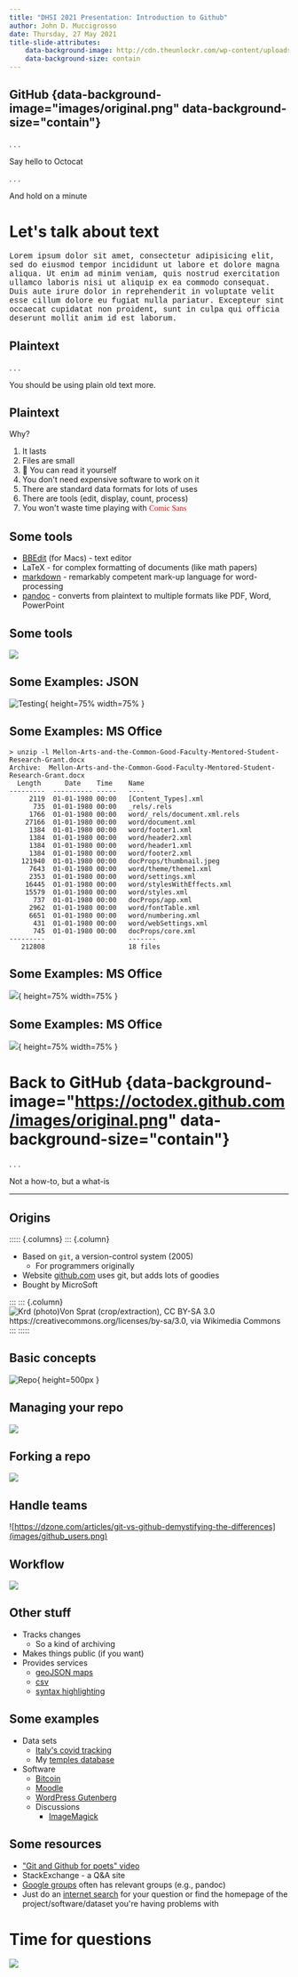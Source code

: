 ```yaml
---
title: "DHSI 2021 Presentation: Introduction to Github"
author: John D. Muccigrosso
date: Thursday, 27 May 2021
title-slide-attributes:
    data-background-image: http://cdn.theunlockr.com/wp-content/uploads/2014/06/Screen-Shot-2014-06-13-at-7.53.08-AM.png
    data-background-size: contain
---
```


## GitHub {data-background-image="images/original.png" data-background-size="contain"}

. . .

Say hello to Octocat

. . .

And hold on a minute


# Let's talk about text

<span style="font-family:Courier">Lorem ipsum dolor sit amet, consectetur adipisicing elit, sed do eiusmod tempor incididunt ut labore et dolore magna aliqua. Ut enim ad minim veniam, quis nostrud exercitation ullamco laboris nisi ut aliquip ex ea commodo consequat. Duis aute irure dolor in reprehenderit in voluptate velit esse cillum dolore eu fugiat nulla pariatur. Excepteur sint occaecat cupidatat non proident, sunt in culpa qui officia deserunt mollit anim id est laborum.</span>

## Plaintext

. . .

You should be using plain old text more.

## Plaintext

Why?

1. It lasts
1. Files are small
1. 👀 You can read it yourself
1. You don't need expensive software to work on it
1. There are standard data formats for lots of uses
1. There are tools (edit, display, count, process)
1. You won't waste time playing with <span style="font-family:Comic Sans MS; size:larger; color:red">Comic Sans</span>

## Some tools

- [BBEdit](https://bbedit.com/) (for Macs) -  text editor
- LaTeX - for complex formatting of documents (like math papers)
- [markdown](http://markdownguide.org) - remarkably competent mark-up language for word-processing
- [pandoc](https://pandoc.org) - converts from plaintext to multiple formats like PDF, Word, PowerPoint

## Some tools

![](images/soaking.jpg)

## Some Examples: JSON

![Testing](images/bbedit_json.jpeg){ height=75% width=75% }

## Some Examples: MS Office

```
> unzip -l Mellon-Arts-and-the-Common-Good-Faculty-Mentored-Student-Research-Grant.docx
Archive:  Mellon-Arts-and-the-Common-Good-Faculty-Mentored-Student-Research-Grant.docx
  Length      Date    Time    Name
---------  ---------- -----   ----
     2119  01-01-1980 00:00   [Content_Types].xml
      735  01-01-1980 00:00   _rels/.rels
     1766  01-01-1980 00:00   word/_rels/document.xml.rels
    27166  01-01-1980 00:00   word/document.xml
     1384  01-01-1980 00:00   word/footer1.xml
     1384  01-01-1980 00:00   word/header2.xml
     1384  01-01-1980 00:00   word/header1.xml
     1384  01-01-1980 00:00   word/footer2.xml
   121940  01-01-1980 00:00   docProps/thumbnail.jpeg
     7643  01-01-1980 00:00   word/theme/theme1.xml
     2353  01-01-1980 00:00   word/settings.xml
    16445  01-01-1980 00:00   word/stylesWithEffects.xml
    15579  01-01-1980 00:00   word/styles.xml
      737  01-01-1980 00:00   docProps/app.xml
     2962  01-01-1980 00:00   word/fontTable.xml
     6651  01-01-1980 00:00   word/numbering.xml
      431  01-01-1980 00:00   word/webSettings.xml
      745  01-01-1980 00:00   docProps/core.xml
---------                     -------
   212808                     18 files
```

## Some Examples: MS Office

![](images/word_xml.jpeg){ height=75% width=75% }

## Some Examples: MS Office

![](images/word_xml_2.jpeg){ height=75% width=75% }


# Back to GitHub {data-background-image="https://octodex.github.com/images/original.png" data-background-size="contain"}

. . .

Not a how-to, but a what-is

-----

## Origins

::::: {.columns}
::: {.column}

- Based on `git`, a version-control system (2005)
    - For programmers originally
- Website [github.com](https://github.com/) uses git, but adds lots of goodies
- Bought by MicroSoft

:::
::: {.column}
![Krd (photo)Von Sprat (crop/extraction), CC BY-SA 3.0 <https://creativecommons.org/licenses/by-sa/3.0>, via Wikimedia Commons](images/512px-LinuxCon_Europe_Linus_Torvalds_03_%28cropped%29.jpg)
:::
:::::

## Basic concepts

![Repo](images/repoman.jpg){ height=500px }

## Managing your repo

![](images/git-and-github-workflows-12-638.jpg)

## Forking a repo

![](images/1*IelAxduwS_YtpsrlRe1d0Q.png)

## Handle teams

![https://dzone.com/articles/git-vs-github-demystifying-the-differences](images/github_users.png)

## Workflow

![](images/branches.png)

## Other stuff

- Tracks changes
    - So a kind of archiving
- Makes things public (if you want)
- Provides services
    - [geoJSON maps](https://github.com/Jmuccigr/temples/blob/master/test.geojson)
    - [csv](https://github.com/Jmuccigr/temples/blob/master/sheet_data.csv)
    - [syntax highlighting](https://github.com/Jmuccigr/scripts/blob/master/pdf_remove_metadata.py)

## Some examples

- Data sets
    - [Italy's covid tracking](https://github.com/pcm-dpc/COVID-19)
    - My [temples database](https://github.com/Jmuccigr/temples)
- Software
    - [Bitcoin](https://github.com/Bitcoin/Bitcoin)
    - [Moodle](https://github.com/moodle/moodle)
    - [WordPress Gutenberg](https://github.com/WordPress/gutenberg?ref=hackernoon.com)
    - Discussions
        - [ImageMagick](https://github.com/ImageMagick/ImageMagick/discussions)

## Some resources

- ["Git and Github for poets" video](https://www.youtube.com/watch?v=BCQHnlnPusY)
- StackExchange - a Q&A site
- [Google groups](https://groups.google.com/) often has relevant groups (e.g., pandoc)
- Just do an [internet search](http://duckduckgo.com) for your question or find the homepage of the project/software/dataset you're having problems with

# Time for questions

![](images/Grilled-Vegetables-Picture-2.jpg)
